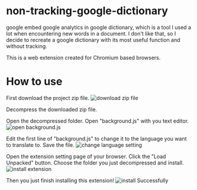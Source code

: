 # non-tracking-google-dictionary
google embed google analytics in google dictionary, which is a tool I used a lot when encountering new words in a document. I don't like that, so I decide to recreate a google dictionary with its most useful function and without tracking.

This is a web extension created for Chromium based browsers.

# How to use
First download the project zip file.
![download zip file](https://i.imgur.com/h9kXP3g.png)

Decompress the downloaded zip file.

Open the decompressed folder. Open "background.js" with you text editor.
![open background.js](https://i.imgur.com/4VdcpQs.png)

Edit the first line of "background.js" to change it to the language you want to translate to. Save the file.
![change language setting](https://i.imgur.com/zMTap8z.png)

Open the extension setting page of your browser. Click the "Load Unpacked" button. Choose the folder you just decompressed and install.
![install extension](https://i.imgur.com/m7e5PGn.png)

Then you just finish installing this extension!
![install Successfully](https://i.imgur.com/SJAvCp2.png)
